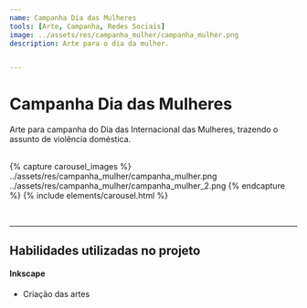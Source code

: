 ```yaml
---
name: Campanha Dia das Mulheres
tools: [Arte, Campanha, Redes Sociais]
image: ../assets/res/campanha_mulher/campanha_mulher.png
description: Arte para o dia da mulher.


---
```


# Campanha Dia das Mulheres

Arte para campanha do Dia das Internacional das Mulheres, trazendo o assunto de violência doméstica.
<br><br>

{% capture carousel_images %}
../assets/res/campanha_mulher/campanha_mulher.png
../assets/res/campanha_mulher/campanha_mulher_2.png
{% endcapture %}
{% include elements/carousel.html %}


<!--- ![Campanha](../assets/res/campanha_mulher/campanha_mulher.png) --->

<br>

---

## Habilidades utilizadas no projeto

#### Inkscape

* Criação das artes
